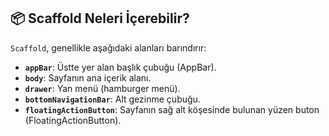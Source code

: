 ## 📦 Scaffold Neleri İçerebilir?

`Scaffold`, genellikle aşağıdaki alanları barındırır:

- **`appBar`**: Üstte yer alan başlık çubuğu (AppBar).
- **`body`**: Sayfanın ana içerik alanı.
- **`drawer`**: Yan menü (hamburger menü).
- **`bottomNavigationBar`**: Alt gezinme çubuğu.
- **`floatingActionButton`**: Sayfanın sağ alt köşesinde bulunan yüzen buton (FloatingActionButton).